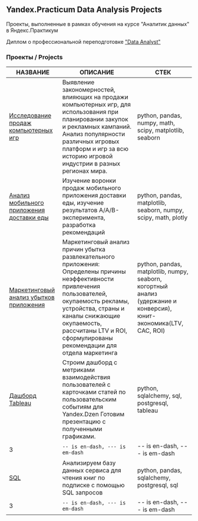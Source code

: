 ## Yandex.Practicum Data Analysis Projects
Проекты, выполненные в рамках обучения на курсе "Аналитик данных" в Яндекс.Практикум         

Диплом о профессиональной переподготовке ["Data Analyst"](http://handlebarsjs.com/)

### Проекты / Projects



|НАЗВАНИЕ        |ОПИСАНИЕ                       |СТЕК                         |
|----------------|-------------------------------|-----------------------------|
|[Исследование продаж компьютерных игр](https://github.com/xnervousx/Practicum/blob/main/project1/5_games.ipynb)|Выявление закономерностей, влияющих на продажи компьютерных игр, для использования при планировании закупок и рекламных кампаний. Анализ популярности различных игровых платформ и игр за всю историю игровой индустрии в разных регионах мира.|python, pandas, numpy, math, scipy, matplotlib, seaborn            |
|[Анализ мобильного приложения доставки еды](https://github.com/xnervousx/Practicum/tree/main/project2)         |Изучение воронки продаж мобильного приложения доставки еды, изучение результатов A/A/B-эксперимента, разработка рекомендаций          |python, pandas, matplotlib, seaborn, numpy, scipy, math, plotly        |
|[Маркетинговый анализ убытков приложения](https://github.com/xnervousx/Practicum/blob/main/project1/5_games.ipynb)        | Маркетинговый анализ причин убытка развлекательного приложения: Определены причины неэффективности привлечения пользователей, окупаемость рекламы, устройства, страны и каналы снижающие окупаемость, рассчитаны LTV и ROI, cформулированы рекомендации для отдела маркетинга|python, pandas, matplotlib, numpy, seaborn, когортный анализ (удержание и конверсия), юнит-экономика(LTV, CAC, ROI)|
| [Дашборд Tableau](https://github.com/xnervousx/Practicum/blob/main/project1/5_games.ipynb)|Строим дашборд с метриками взаимодействия пользователей с карточками статей по пользовательским событиям для Yandex.Dzen Готовим презентацию с полученными графиками.|python, sqlalchemy,  sql,  postgresql, tableau|
|3         |`-- is en-dash, --- is em-dash`|-- is en-dash, --- is em-dash|
|[SQL](https://github.com/xnervousx/Practicum/blob/main/project1/5_games.ipynb)        |Анализируем базу данных сервиса для чтения книг по подписке c помощью SQL запросов| python, pandas, sqlalchemy, postgresql, sql
|3         |`-- is en-dash, --- is em-dash`|-- is en-dash, --- is em-dash|

